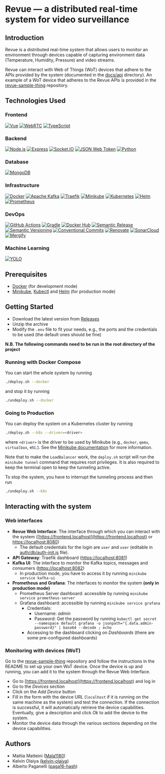 # Revue — a distributed real-time system for video surveillance

## Introduction

Revue is a distributed real-time system that allows users to monitor an environment through
devices capable of capturing environment data (Temperature, Humidity, Pressure) and video streams.

Revue can interact with Web of Things (WoT) devices that adhere to the APIs provided by the system (documented in
the [docs/api](docs/api) directory).
An example of a WoT device that adheres to the Revue APIs is provided in
the [revue-sample-thing](https://github.com/revue-org/revue-sample-thing) repository.

## Technologies Used

### Frontend

[![Vue](https://img.shields.io/badge/Vue-4FC08D?style=for-the-badge&logo=vuedotjs&logoColor=white)](https://vuejs.org/)
[![WebRTC](https://img.shields.io/badge/WebRTC-333333?style=for-the-badge&logo=webrtc&logoColor=white)](https://webrtc.org/)
[![TypeScript](https://img.shields.io/badge/TypeScript-007ACC?style=for-the-badge&logo=typescript&logoColor=white)](https://www.typescriptlang.org/)

### Backend

[![Node.js](https://img.shields.io/badge/Node.js-339933?style=for-the-badge&logo=nodedotjs&logoColor=white)](https://nodejs.org/en/)
[![Express](https://img.shields.io/badge/Express-000000?style=for-the-badge&logo=express&logoColor=white)](https://expressjs.com/)
[![Socket.IO](https://img.shields.io/badge/Socket.IO-25c2a0?style=for-the-badge&logo=socketdotio&logoColor=white)](https://socket.io/)
[![JSON Web Token](https://img.shields.io/badge/JSON_Web_Token-d63aff?style=for-the-badge&logo=jsonwebtokens&logoColor=white)](https://jwt.io/)
[![Python](https://img.shields.io/badge/Python-306998?style=for-the-badge&logo=python&logoColor=white)](https://www.python.org/)

### Database

[![MongoDB](https://img.shields.io/badge/MongoDB-47A248?style=for-the-badge&logo=mongodb&logoColor=white)](https://www.mongodb.com/)

### Infrastructure

[![Docker](https://img.shields.io/badge/Docker-2496ED?style=for-the-badge&logo=docker&logoColor=white)](https://docker.com)
[![Apache Kafka](https://img.shields.io/badge/Apache_Kafka-231F20?style=for-the-badge&logo=apachekafka&logoColor=white)](https://kafka.apache.org/)
[![Traefik](https://img.shields.io/badge/Traefik-24A1C1?style=for-the-badge&logo=traefikproxy&logoColor=white)](https://doc.traefik.io/traefik/)
[![Minikube](https://img.shields.io/badge/Minikube-F7B93E?style=for-the-badge&logo=kubernetes&logoColor=white)](https://minikube.sigs.k8s.io/docs/)
[![Kubernetes](https://img.shields.io/badge/Kubernetes-326CE5?style=for-the-badge&logo=kubernetes&logoColor=white)](https://kubernetes.io/)
[![Helm](https://img.shields.io/badge/Helm-0F1689?style=for-the-badge&logo=helm&logoColor=white)](https://helm.sh/)
[![Prometheus](https://img.shields.io/badge/Prometheus-E6522C?style=for-the-badge&logo=prometheus&logoColor=white)](https://prometheus.io/)

### DevOps

[![GitHub Actions](https://img.shields.io/badge/GitHub_Actions-2088FF?style=for-the-badge&logo=github-actions&logoColor=white)](https://github.com/features/actions)
[![Gradle](https://img.shields.io/badge/Gradle-02303A?style=for-the-badge&logo=gradle&logoColor=white)](https://gradle.org/)
[![Docker Hub](https://img.shields.io/badge/Docker_Hub-2496ED?style=for-the-badge&logo=docker&logoColor=white)](https://hub.docker.com/)
[![Semantic Release](https://img.shields.io/badge/Semantic_Release-494949?style=for-the-badge&logo=semantic-release&logoColor=white)](https://semantic-release.gitbook.io/)
[![Semantic Versioning](https://img.shields.io/badge/Semantic_Versioning-333333?style=for-the-badge&logo=semver&logoColor=white)](https://semver.org/)
[![Conventional Commits](https://img.shields.io/badge/Conventional_Commits-FE5196?style=for-the-badge&logo=conventionalcommits&logoColor=white)](https://www.conventionalcommits.org/en/v1.0.0/)
[![Renovate](https://img.shields.io/badge/Renovate-1A1F6C?style=for-the-badge&logo=renovate&logoColor=white)](https://renovatebot.com/)
[![SonarCloud](https://img.shields.io/badge/SonarCloud-F3702A?style=for-the-badge&logo=sonarcloud&logoColor=white)](https://sonarcloud.io/)
[![Mergify](https://img.shields.io/badge/Mergify-1E90FF?style=for-the-badge&logo=mergify&logoColor=white)](https://mergify.com/)

### Machine Learning

[![YOLO](https://img.shields.io/badge/YOLO-00FFFF?style=for-the-badge&logo=darkreader&logoColor=black)](https://pjreddie.com/darknet/yolo/)

## Prerequisites

- [Docker](https://docker.com) (for development mode)
- [Minikube](https://minikube.sigs.k8s.io/docs/), [Kubectl](https://kubernetes.io/docs/tasks/tools/)
  and [Helm](https://helm.sh/) (for production mode)

## Getting Started

- Download the latest version from [Releases](https://github.com/Mala1180/revue/releases)
- Unzip the archive
- Modify the `.env` file to fit your needs, e.g., the ports and the credentials to be used (the default ones should be
  fine)

**N.B. The following commands need to be run in the root directory of the project**

### Running with Docker Compose

You can start the whole system by running

```bash
./deploy.sh --docker
```

and stop it by running

```bash
./undeploy.sh --docker
```

### Going to Production

You can deploy the system on a Kubernetes cluster by running

```bash
./deploy.sh --k8s --driver=<driver>
```

where `<driver>` is the driver to be used by Minikube (e.g., `docker`, `qemu`, `virtualbox`, etc.).
See the [Minikube documentation](https://minikube.sigs.k8s.io/docs/drivers/) for more information.

Note that to make the `LoadBalancer` work, the `deploy.sh` script will run the `minikube tunnel` command that requires
root
privileges. It is also required to keep the terminal open to keep the tunneling active.

To stop the system, you have to interrupt the tunneling process and then run

```bash
./undeploy.sh --k8s
```

## Interacting with the system

### Web interfaces

- **Revue Web Interface**: The interface through which you can interact with the
  system ([https://frontend.localhost](https://frontend.localhost) or [https://localhost:8080](https://localhost:8080))
    - The default credentials for the login are `user` and `user` (editable
      in [auth/db/auth-init.js](auth/db/auth-init.js)
      file).
- **API Gateway**: Traefik dashboard ([https://localhost:8081](https://localhost:8081))
- **Kafka UI**: The interface to monitor the Kafka topics, messages and
  consumers ([https://localhost:8082](https://localhost:8082))
    - In production mode, you have to access it by running `minikube service kafka-ui`
- **Prometheus and Grafana**: The interfaces to monitor the system **(only in production mode)**
    - Prometheus Server dashboard: accessible by running `minikube service prometheus-server`
    - Grafana dashboard: accessible by running `minikube service grafana`
        - Credentials:
            - Username: _admin_
            - Password: Get the password by
              running `kubectl get secret --namespace default grafana -o jsonpath="{.data.admin-password}" | base64 --decode ; echo`
        - Accessing to the dashboard clicking on _Dashboards_ (there are some pre-configured dashboards)

### Monitoring with devices (WoT)

Go to the [revue-sample-thing](https://github.com/revue-org/revue-sample-thing) repository and follow the instructions
in the README to set up your own WoT device.
Once the device is up and running, you can add it to the system through the Revue Web Interface.

- Go to [https://frontend.localhost](https://frontend.localhost) and log in
- Go to the _Devices_ section
- Click on the _Add Device_ button
- Fill in the form with the device URL (`localhost` if it is running on the same machine as the system) and test the
  connection.
  If the connection is successful, it will automatically retrieve the device capabilities.
  Eventually, give a description and click _Ok_ to add the device to the system.
- Monitor the device data through the various sections depending on the device capabilities.

## Authors

- Mattia Matteini ([Mala1180](https://github.com/Mala1180))
- Kelvin Olaiya ([kelvin-olaiya](https://github.com/kelvin-olaiya))
- Alberto Paganelli ([paga16-hash](https://github.com/paga16-hash))
